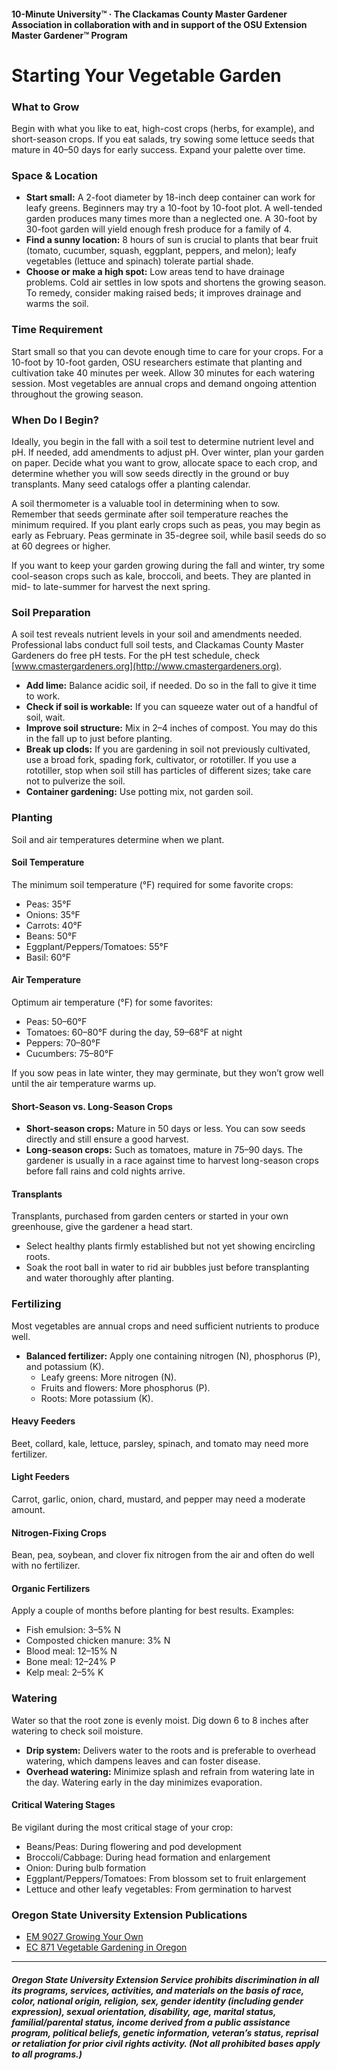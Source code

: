 #### 10-Minute University™ · The Clackamas County Master Gardener Association in collaboration with and in support of the OSU Extension Master Gardener™ Program

# Starting Your Vegetable Garden

### What to Grow

Begin with what you like to eat, high-cost crops (herbs, for example), and short-season crops. If you eat salads, try sowing some lettuce seeds that mature in 40–50 days for early success. Expand your palette over time.

### Space & Location

- **Start small:** A 2-foot diameter by 18-inch deep container can work for leafy greens. Beginners may try a 10-foot by 10-foot plot. A well-tended garden produces many times more than a neglected one. A 30-foot by 30-foot garden will yield enough fresh produce for a family of 4.
- **Find a sunny location:** 8 hours of sun is crucial to plants that bear fruit (tomato, cucumber, squash, eggplant, peppers, and melon); leafy vegetables (lettuce and spinach) tolerate partial shade.
- **Choose or make a high spot:** Low areas tend to have drainage problems. Cold air settles in low spots and shortens the growing season. To remedy, consider making raised beds; it improves drainage and warms the soil.

### Time Requirement

Start small so that you can devote enough time to care for your crops. For a 10-foot by 10-foot garden, OSU researchers estimate that planting and cultivation take 40 minutes per week. Allow 30 minutes for each watering session. Most vegetables are annual crops and demand ongoing attention throughout the growing season.

### When Do I Begin?

Ideally, you begin in the fall with a soil test to determine nutrient level and pH. If needed, add amendments to adjust pH. Over winter, plan your garden on paper. Decide what you want to grow, allocate space to each crop, and determine whether you will sow seeds directly in the ground or buy transplants. Many seed catalogs offer a planting calendar.

A soil thermometer is a valuable tool in determining when to sow. Remember that seeds germinate after soil temperature reaches the minimum required. If you plant early crops such as peas, you may begin as early as February. Peas germinate in 35-degree soil, while basil seeds do so at 60 degrees or higher.

If you want to keep your garden growing during the fall and winter, try some cool-season crops such as kale, broccoli, and beets. They are planted in mid- to late-summer for harvest the next spring.

### Soil Preparation

A soil test reveals nutrient levels in your soil and amendments needed. Professional labs conduct full soil tests, and Clackamas County Master Gardeners do free pH tests. For the pH test schedule, check [www.cmastergardeners.org](http://www.cmastergardeners.org).

- **Add lime:** Balance acidic soil, if needed. Do so in the fall to give it time to work.
- **Check if soil is workable:** If you can squeeze water out of a handful of soil, wait.
- **Improve soil structure:** Mix in 2–4 inches of compost. You may do this in the fall up to just before planting.
- **Break up clods:** If you are gardening in soil not previously cultivated, use a broad fork, spading fork, cultivator, or rototiller. If you use a rototiller, stop when soil still has particles of different sizes; take care not to pulverize the soil.
- **Container gardening:** Use potting mix, not garden soil.

### Planting

Soil and air temperatures determine when we plant.

#### Soil Temperature

The minimum soil temperature (°F) required for some favorite crops:

- Peas: 35°F
- Onions: 35°F
- Carrots: 40°F
- Beans: 50°F
- Eggplant/Peppers/Tomatoes: 55°F
- Basil: 60°F

#### Air Temperature

Optimum air temperature (°F) for some favorites:

- Peas: 50–60°F
- Tomatoes: 60–80°F during the day, 59–68°F at night
- Peppers: 70–80°F
- Cucumbers: 75–80°F

If you sow peas in late winter, they may germinate, but they won’t grow well until the air temperature warms up.

#### Short-Season vs. Long-Season Crops

- **Short-season crops:** Mature in 50 days or less. You can sow seeds directly and still ensure a good harvest.
- **Long-season crops:** Such as tomatoes, mature in 75–90 days. The gardener is usually in a race against time to harvest long-season crops before fall rains and cold nights arrive.

#### Transplants

Transplants, purchased from garden centers or started in your own greenhouse, give the gardener a head start.

- Select healthy plants firmly established but not yet showing encircling roots.
- Soak the root ball in water to rid air bubbles just before transplanting and water thoroughly after planting.

### Fertilizing

Most vegetables are annual crops and need sufficient nutrients to produce well.

- **Balanced fertilizer:** Apply one containing nitrogen (N), phosphorus (P), and potassium (K).
  - Leafy greens: More nitrogen (N).
  - Fruits and flowers: More phosphorus (P).
  - Roots: More potassium (K).

#### Heavy Feeders

Beet, collard, kale, lettuce, parsley, spinach, and tomato may need more fertilizer.

#### Light Feeders

Carrot, garlic, onion, chard, mustard, and pepper may need a moderate amount.

#### Nitrogen-Fixing Crops

Bean, pea, soybean, and clover fix nitrogen from the air and often do well with no fertilizer.

#### Organic Fertilizers

Apply a couple of months before planting for best results. Examples:

- Fish emulsion: 3–5% N
- Composted chicken manure: 3% N
- Blood meal: 12–15% N
- Bone meal: 12–24% P
- Kelp meal: 2–5% K

### Watering

Water so that the root zone is evenly moist. Dig down 6 to 8 inches after watering to check soil moisture.

- **Drip system:** Delivers water to the roots and is preferable to overhead watering, which dampens leaves and can foster disease.
- **Overhead watering:** Minimize splash and refrain from watering late in the day. Watering early in the day minimizes evaporation.

#### Critical Watering Stages

Be vigilant during the most critical stage of your crop:

- Beans/Peas: During flowering and pod development
- Broccoli/Cabbage: During head formation and enlargement
- Onion: During bulb formation
- Eggplant/Peppers/Tomatoes: From blossom set to fruit enlargement
- Lettuce and other leafy vegetables: From germination to harvest

### Oregon State University Extension Publications

- [EM 9027 Growing Your Own](https://catalog.extension.oregonstate.edu/em9027)
- [EC 871 Vegetable Gardening in Oregon](https://catalog.extension.oregonstate.edu/ec871)

---

##### Oregon State University Extension Service prohibits discrimination in all its programs, services, activities, and materials on the basis of race, color, national origin, religion, sex, gender identity (including gender expression), sexual orientation, disability, age, marital status, familial/parental status, income derived from a public assistance program, political beliefs, genetic information, veteran’s status, reprisal or retaliation for prior civil rights activity. (Not all prohibited bases apply to all programs.)